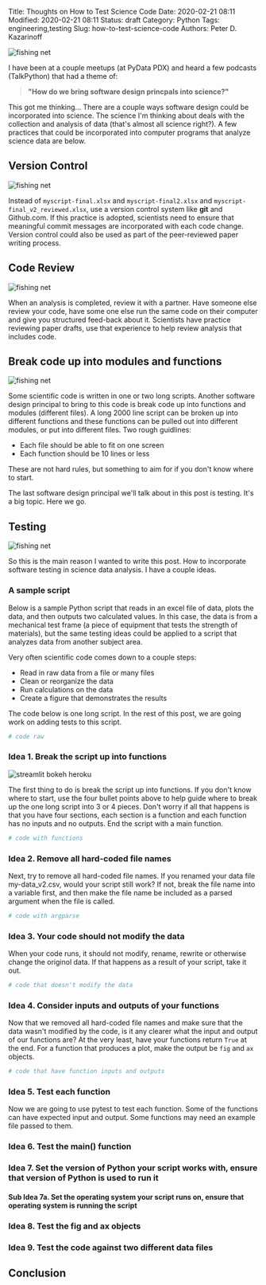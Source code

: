 Title: Thoughts on How to Test Science Code
Date: 2020-02-21 08:11
Modified: 2020-02-21 08:11
Status: draft
Category: Python
Tags: engineering,testing
Slug: how-to-test-science-code
Authors: Peter D. Kazarinoff

![fishing net]({static}/posts/testing_science_code/images/fishing-net.jpg)

I have been at a couple meetups (at PyData PDX) and heard a few podcasts (TalkPython) that had a theme of:

 > **"How do we bring software design princpals into science?"**

This got me thinking... There are a couple ways software design could be incorporated into science. The science I'm thinking about deals with the collection and analysis of data (that's almost all science right?). A few practices that could be incorporated into computer programs that analyze science data are below.

## Version Control

![fishing net]({static}/posts/testing_science_code/images/notebooks.jpg)

Instead of ```myscript-final.xlsx``` and ```myscript-final2.xlsx``` and ```myscript-final_v2_reviewed.xlsx```, use a version control system like **git** and Github.com. If this practice is adopted, scientists need to ensure that meaningful commit messages are incorporated with each code change. Version control could also be used as part of the peer-reviewed paper writing process. 

## Code Review

![fishing net]({static}/posts/testing_science_code/images/map.jpg)

When an analysis is completed, review it with a partner. Have someone else review your code, have some one else run the same code on their computer and give you structured feed-back about it. Scientists have practice reviewing paper drafts, use that experience to help review analysis that includes code.


## Break code up into modules and functions

![fishing net]({static}/posts/testing_science_code/images/package.jpg)

Some scientific code is written in one or two long scripts. Another software design principal to bring to this code is break code up into functions and modules (different files). A long 2000 line script can be broken up into different functions and these functions can be pulled out into different modules, or put into different files. Two rough guidlines:

 * Each file should be able to fit on one screen
 * Each function should be 10 lines or less

These are not hard rules, but something to aim for if you don't know where to start.

The last software design principal we'll talk about in this post is testing. It's a big topic. Here we go.

## Testing

![fishing net]({static}/posts/testing_science_code/images/lab.jpg)

So this is the main reason I wanted to write this post. How to incorporate software testing in science data analysis. I have a couple ideas.

### A sample script

Below is a sample Python script that reads in an excel file of data, plots the data, and then outputs two calculated values. In this case, the data is from a mechanical test frame (a piece of equipment that tests the strength of materials), but the same testing ideas could be applied to a script that analyzes data from another subject area.

Very often scientific code comes down to a couple steps:

 * Read in raw data from a file or many files
 * Clean or reorganize the data
 * Run calculations on the data
 * Create a figure that demonstrates the results

The code below is one long script. In the rest of this post, we are going work on adding tests to this script.

```python
# code raw
```

 ### Idea 1. Break the script up into functions

 ![streamlit bokeh heroku]({static}/posts/testing_science_code/images/kids-holding-hands.jpg)

The first thing to do is break the script up into functions. If you don't know where to start, use the four bullet points above to help guide where to break up the one long script into 3 or 4 pieces. Don't worry if all that happens is that you have four sections, each section is a function and each function has no inputs and no outputs. End the script with a main function.

 ```python
 # code with functions
```

### Idea 2. Remove all hard-coded file names

Next, try to remove all hard-coded file names. If you renamed your data file my-data_v2.csv, would your script still work? If not, break the file name into a variable first, and then make the file name be included as a parsed argument when the file is called.

 ```python
 # code with argparse
```

### Idea 3. Your code should not modify the data

When your code runs, it should not modify, rename, rewrite or otherwise change the originol data. If that happens as a result of your script, take it out.

```python
# code that doesn't modify the data
```

### Idea 4. Consider inputs and outputs of your functions

Now that we removed all hard-coded file names and make sure that the data wasn't modified by the code, is it any clearer what the input and output of our functions are? At the very least, have your functions return ```True``` at the end. For a function that produces a plot, make the output be ```fig``` and ```ax``` objects.

```python
# code that have function inputs and outputs
```

### Idea 5. Test each function

Now we are going to use pytest to test each function. Some of the functions can have expected input and output. Some functions may need an example file passed to them.

### Idea 6. Test the main() function

### Idea 7. Set the version of Python your script works with, ensure that version of Python is used to run it

#### Sub Idea 7a. Set the operating system your script runs on, ensure that operating system is running the script

### Idea 8. Test the fig and ax objects

### Idea 9. Test the code against two different data files

## Conclusion



